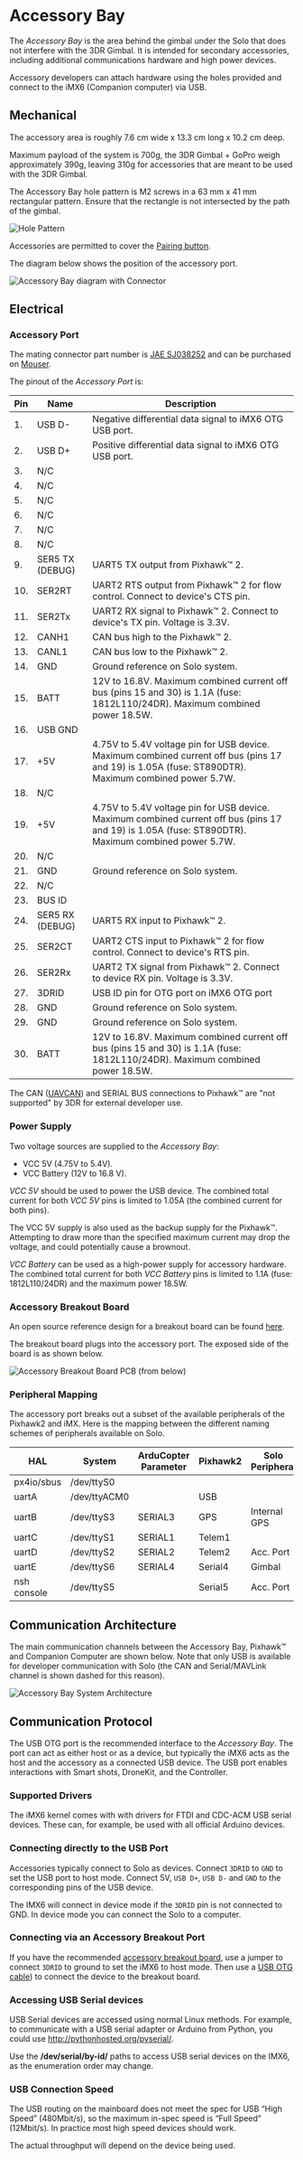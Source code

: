 # Accessory Bay

The *Accessory Bay* is the area behind the gimbal under the Solo that does not interfere with the 3DR Gimbal. It is intended for secondary accessories, including additional communications hardware and high power devices.

Accessory developers can attach hardware using the holes provided and connect to the iMX6 (Companion computer) via USB.

## Mechanical

The accessory area is roughly 7.6 cm wide x 13.3 cm long x 10.2 cm deep.

Maximum payload of the system is 700g, the 3DR Gimbal + GoPro weigh approximately 390g, leaving 310g for accessories that are meant to be used with the 3DR Gimbal.

The Accessory Bay hole pattern is M2 screws in a 63 mm x 41 mm rectangular pattern. Ensure that the rectangle is not intersected by the path of the gimbal.

![Hole Pattern](https://cloud.githubusercontent.com/assets/2678765/10023369/612fcd74-6117-11e5-961d-6a9d4ffeeb35.png)

<aside class="note">
Accessories are permitted to cover the <a href="https://3dr.com/kb/pairing-solo-controller/">Pairing button</a>.
</aside>

The diagram below shows the position of the accessory port.

![Accessory Bay diagram with Connector](./images/accessory_bay_with_port.png)


## Electrical

### Accessory Port

The mating connector part number is [JAE SJ038252](https://jae-connectors.com/en/pdf_download_exec.cfm?param=SJ038252.pdf) and can be purchased on [Mouser](http://www.mouser.com/ProductDetail/JAE-Electronics/TX24-30R-6ST-N1E/?qs=%2fha2pyFaduiqgba8kBa6TtehVWNIeLFx3lhQ48lSxiSCqywLxSV2eg%3d%3d).

The pinout of the *Accessory Port* is:

Pin | Name | Description
--- | --- | ---
1. | USB D- | Negative differential data signal to iMX6 OTG USB port.
2. | USB D+ | Positive differential data signal to iMX6 OTG USB port.
3. | N/C |
4. | N/C |
5. | N/C |
6. | N/C |
7. | N/C |
8. | N/C |
9. | SER5 TX (DEBUG) | UART5 TX output from Pixhawk&trade; 2.
10. | SER2RT | UART2 RTS output from Pixhawk&trade; 2 for flow control. Connect to device's CTS pin.
11. | SER2Tx | UART2 RX signal to Pixhawk&trade; 2. Connect to device's TX pin. Voltage is 3.3V.
12. | CANH1 | CAN bus high to the Pixhawk&trade; 2.
13. | CANL1 | CAN bus low to the Pixhawk&trade; 2.
14. | GND | Ground reference on Solo system.
15. | BATT | 12V to 16.8V. Maximum combined current off bus (pins 15 and 30) is 1.1A (fuse: 1812L110/24DR). Maximum combined power 18.5W.
16. | USB GND |
17. | +5V | 4.75V to 5.4V voltage pin for USB device. Maximum combined current off bus (pins 17 and 19) is 1.05A (fuse: ST890DTR). Maximum combined power 5.7W.
18. | N/C |
19. | +5V | 4.75V to 5.4V voltage pin for USB device. Maximum combined current off bus (pins 17 and 19) is 1.05A (fuse: ST890DTR). Maximum combined power 5.7W.
20. | N/C |
21. | GND | Ground reference on Solo system.
22. | N/C |
23. | BUS ID |
24. | SER5 RX (DEBUG) | UART5 RX input to Pixhawk&trade; 2.
25. | SER2CT | UART2 CTS input to Pixhawk&trade; 2 for flow control. Connect to device's RTS pin.
26. | SER2Rx | UART2 TX signal from Pixhawk&trade; 2. Connect to device RX pin. Voltage is 3.3V.
27. | 3DRID | USB ID pin for OTG port on iMX6 OTG port
28. | GND | Ground reference on Solo system.
29. | GND | Ground reference on Solo system.
30. | BATT | 12V to 16.8V. Maximum combined current off bus (pins 15 and 30) is 1.1A (fuse: 1812L110/24DR). Maximum combined power 18.5W.

<aside class="note">
The CAN (<a href="http://uavcan.org/UAVCAN)">UAVCAN</a>) and SERIAL BUS connections to Pixhawk&trade; are "not supported" by 3DR for external developer use.
</aside>


### Power Supply

Two voltage sources are supplied to the *Accessory Bay*:

* VCC 5V (4.75V to 5.4V).
* VCC Battery (12V to 16.8 V).

*VCC 5V* should be used to power the USB device. The combined total current for both *VCC 5V* pins is limited to 1.05A (the combined current for both pins).
<aside class="caution">
The VCC 5V supply is also used as the backup supply for the Pixhawk&trade;. Attempting to draw more than the specified maximum current may drop the voltage, and could potentially cause a brownout.
</aside>

*VCC Battery* can be used as a high-power supply for accessory hardware. The combined total current for both *VCC Battery* pins is limited to 1.1A (fuse: 1812L110/24DR) and the maximum power 18.5W.


### Accessory Breakout Board

An open source reference design for a breakout board can be found [here](https://github.com/3drobotics/Pixhawk_OS_Hardware/tree/master/Accessory_Breakout_X1).

The breakout board plugs into the accessory port. The exposed side of the board is as shown below.

![Accessory Breakout Board PCB (from below)](images/accessory_breakout_board_pcb_below.jpg)


### Peripheral Mapping

The accessory port breaks out a subset of the available peripherals of the Pixhawk2 and iMX. Here is the mapping between the different naming schemes of peripherals available on Solo.

| HAL         | System       | ArduCopter Parameter  | Pixhawk2 | Solo Peripheral |
|-------------|--------------|-----------------------|----------|-----------------|
| px4io/sbus  | /dev/ttyS0   |                       |          |                 |
| uartA       | /dev/ttyACM0 |                       | USB      |                 |
| uartB       | /dev/ttyS3   | SERIAL3               | GPS      | Internal GPS    |
| uartC       | /dev/ttyS1   | SERIAL1               | Telem1   |                 |
| uartD       | /dev/ttyS2   | SERIAL2               | Telem2   | Acc. Port       |
| uartE       | /dev/ttyS6   | SERIAL4               | Serial4  | Gimbal          |
| nsh console | /dev/ttyS5   |                       | Serial5  | Acc. Port       |



## Communication Architecture

The main communication channels between the Accessory Bay, Pixhawk&trade; and Companion Computer are shown below. Note that only USB is available for developer communication with Solo (the CAN and Serial/MAVLink channel is shown dashed for this reason).

![Accessory Bay System Architecture](images/solo_accessory_bay_system_diagram.png)


## Communication Protocol

The USB OTG port is the recommended interface to the *Accessory Bay*. The port can act as either host or as a device, but typically the iMX6 acts as the host and the accessory as a connected USB device. The USB port enables interactions with Smart shots, DroneKit, and the Controller.

### Supported Drivers

The iMX6 kernel comes with with drivers for FTDI and CDC-ACM USB serial devices. These can, for example, be used with all official Arduino devices.

### Connecting directly to the USB Port

Accessories typically connect to Solo as devices. Connect `3DRID` to `GND` to set the USB port to host mode. Connect 5V, `USB D+`, `USB D-` and `GND` to the corresponding pins of the USB device.

The IMX6 will connect in device mode if the `3DRID` pin is not connected to GND. In device mode you can connect the Solo to a computer.

### Connecting via an Accessory Breakout Port

If you have the recommended [accessory breakout board](#accessory-breakout-board), use a jumper to connect `3DRID` to ground to set the iMX6 to host mode. Then use a [USB OTG cable](http://www.amazon.com/Micro-USB-OTG-Adapter-Cable/dp/B00D8YZ2SA)) to connect the device to the breakout board.

### Accessing USB Serial devices

USB Serial devices are accessed using normal Linux methods. For example, to communicate with a USB serial adapter or Arduino from Python, you could use http://pythonhosted.org/pyserial/.

<aside class="tip">
Use the <strong>/dev/serial/by-id/</strong> paths to access USB serial devices on the IMX6, as the enumeration order may change.
</aside>


### USB Connection Speed

The USB routing on the mainboard does not meet the spec for USB “High Speed” (480Mbit/s), so the maximum in-spec speed is “Full Speed" (12Mbit/s). In practice most high speed devices should work.

The actual throughput will depend on the device being used.





